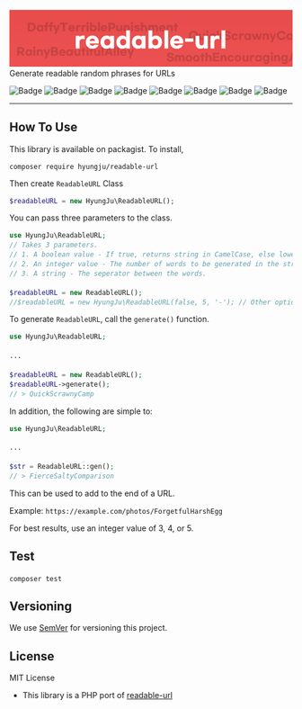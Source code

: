 ![Logo](readable.png)
Generate readable random phrases for URLs

![Badge](https://img.shields.io/github/workflow/status/hyungju/readable-url/Test?style=for-the-badge)
![Badge](https://img.shields.io/packagist/dm/hyungju/readable-url?style=for-the-badge)
![Badge](https://img.shields.io/github/issues/hyungju/readable-url?style=for-the-badge)
![Badge](https://img.shields.io/github/issues-pr-closed/hyungju/readable-url?style=for-the-badge)
![Badge](https://img.shields.io/github/license/hyungju/readable-url?style=for-the-badge)
![Badge](https://img.shields.io/github/stars/hyungju/readable-url?style=for-the-badge)
![Badge](https://img.shields.io/packagist/v/hyungju/readable-url?style=for-the-badge)
![Badge](https://img.shields.io/codecov/c/github/hyungju/readable-url?style=for-the-badge)

-----

## How To Use
This library is available on packagist.
To install, 
```shell script
composer require hyungju/readable-url
``` 

Then create ``ReadableURL`` Class
```php
$readableURL = new HyungJu\ReadableURL();
```

You can pass three parameters to the class.
```php
use HyungJu\ReadableURL;
// Takes 3 parameters.
// 1. A boolean value - If true, returns string in CamelCase, else lowercase.
// 2. An integer value - The number of words to be generated in the string. (Between 2 and 10).
// 3. A string - The seperator between the words.

$readableURL = new ReadableURL();
//$readableURL = new HyungJu\ReadableURL(false, 5, '-'); // Other options.
```

To generate `ReadableURL`, call the `generate()` function.
```php
use HyungJu\ReadableURL;

...

$readableURL = new ReadableURL();
$readableURL->generate();
// > QuickScrawnyCamp
```

In addition, the following are simple to:
```php
use HyungJu\ReadableURL;

...

$str = ReadableURL::gen();
// > FierceSaltyComparison
```

This can be used to add to the end of a URL.

Example: `https://example.com/photos/ForgetfulHarshEgg`

For best results, use an integer value of 3, 4, or 5.

## Test
`composer test` 

## Versioning
We use [SemVer](https://semver.org/) for versioning this project.

## License
MIT License

* This library is a PHP port of [readable-url](https://www.npmjs.com/package/readable-url)
